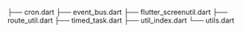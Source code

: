 <!--
 * @Description: Do not edit
 * @Author: benmo
 * @Date: 2020-02-11 21:39:39
 * @LastEditors: benmo
 -->
   ├── cron.dart
   ├── event_bus.dart
   ├── flutter_screenutil.dart
   ├── route_util.dart
   ├── timed_task.dart
   ├── util_index.dart
   └── utils.dart
